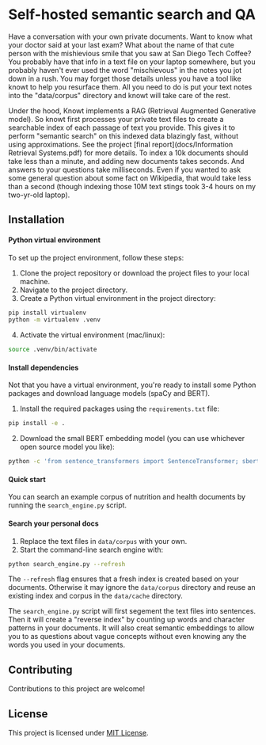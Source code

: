 # Self-hosted semantic search and QA

Have a conversation with your own private documents.
Want to know what your doctor said at your last exam?
What about the name of that cute person with the mishievious smile that you saw at San Diego Tech Coffee?
You probably have that info in a text file on your laptop somewhere, but you probably haven't ever used the word "mischievous" in the notes you jot down in a rush.
You may forget those details unless you have a tool like knowt to help you resurface them.
All you need to do is put your text notes into the "data/corpus" directory and knowt will take care of the rest.

Under the hood, Knowt implements a RAG (Retrieval Augmented Generative model).
So knowt first processes your private text files to create a searchable index of each passage of text you provide.
This gives it to perform "semantic search" on this indexed data blazingly fast, without using approximations.
See the project [final report](docs/Information Retrieval Systems.pdf) for more details.
To index a 10k documents should take less than a minute, and adding new documents takes seconds.
And answers to your questions take milliseconds.
Even if you wanted to ask some general question about some fact on Wikipedia, that would take less than a second (though indexing those 10M text stings took 3-4 hours on my two-yr-old laptop).

## Installation

#### Python virtual environment

To set up the project environment, follow these steps:

1. Clone the project repository or download the project files to your local machine.
2. Navigate to the project directory.
3. Create a Python virtual environment in the project directory:

```bash
pip install virtualenv
python -m virtualenv .venv
```

4. Activate the virtual environment (mac/linux):

```bash
source .venv/bin/activate
```

#### Install dependencies

Not that you have a virtual environment, you're ready to install some Python packages and download language models (spaCy and BERT).

1. Install the required packages using the `requirements.txt` file:

```bash
pip install -e .
```

2. Download the small BERT embedding model (you can use whichever open source model you like):

```bash
python -c 'from sentence_transformers import SentenceTransformer; sbert = SentenceTransformer("paraphrase-MiniLM-L6-v2")'
```

#### Quick start

You can search an example corpus of nutrition and health documents by running the `search_engine.py` script.

#### Search your personal docs

1. Replace the text files in `data/corpus` with your own.
2. Start the command-line search engine with:

```bash
python search_engine.py --refresh
```

The `--refresh` flag ensures that a fresh index is created based on your documents.
Otherwise it may ignore the `data/corpus` directory and reuse an existing index and corpus in the `data/cache` directory.

The `search_engine.py` script will first segement the text files into sentences.
Then it will create a "reverse index" by counting up words and character patterns in your documents.
It will also creat semantic embeddings to allow you to as questions about vague concepts without even knowing any the words you used in your documents.

## Contributing

Contributions to this project are welcome!

## License

This project is licensed under [MIT License](LICENSE).

